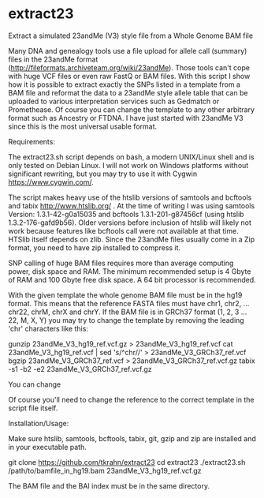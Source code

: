 # extract23
Extract a simulated 23andMe (V3) style file from a Whole Genome BAM file

Many DNA and genealogy tools use a file upload for allele call (summary) files in the 23andMe format (http://fileformats.archiveteam.org/wiki/23andMe). Those tools can't cope with huge VCF files or even raw FastQ or BAM files. With this script I show how it is possible to extract exactly the SNPs listed in a template from a BAM file and reformat the data to a 23andMe style allele table that can be uploaded to various interpretation services such as Gedmatch or Promethease. Of course you can change the template to any other arbitrary format such as Ancestry or FTDNA. I have just started with 23andMe V3 since this is the most universal usable format.


Requirements:

The extract23.sh script depends on bash, a modern UNIX/Linux shell and is only tested on Debian Linux. I will not work on Windows platforms without significant rewriting, but you may try to use it with Cygwin https://www.cygwin.com/.

The script makes heavy use of the htslib versions of samtools and bcftools and tabix http://www.htslib.org/ . At the time of writing I was using samtools Version: 1.3.1-42-g0a15035 and bcftools 1.3.1-201-g87456cf (using htslib 1.3.2-176-gafd9b56). Older versions before inclusion of htslib will likely not work because features like bcftools call were not available at that time. HTSlib itself depends on zlib. Since the 23andMe files usually come in a Zip format, you need to have zip installed to compress it.

SNP calling of huge BAM files requires more than average computing power, disk space and RAM. The minimum recommended setup is 4 Gbyte of RAM and 100 Gbyte free disk space. A 64 bit processor is recommended.

With the given template the whole genome BAM file must be in the hg19 format. This means that the reference FASTA files must have chr1, chr2, ... chr22, chrM, chrX and chrY. If the BAM file is in GRCh37 format (1, 2, 3 ... 22, M, X, Y) you may try to change the template by removing the leading 'chr' characters like this:

gunzip 23andMe_V3_hg19_ref.vcf.gz > 23andMe_V3_hg19_ref.vcf
cat 23andMe_V3_hg19_ref.vcf | sed 's/^chr//' > 23andMe_V3_GRCh37_ref.vcf
bgzip 23andMe_V3_GRCh37_ref.vcf > 23andMe_V3_GRCh37_ref.vcf.gz
tabix -s1 -b2 -e2 23andMe_V3_GRCh37_ref.vcf.gz

You can change

Of course you'll need to change the reference to the correct template in the script file itself.


Installation/Usage:

Make sure htslib, samtools, bcftools, tabix, git, gzip and zip are installed and in your executable path.

git clone https://github.com/tkrahn/extract23
cd extract23
./extract23.sh /path/to/bamfile_in_hg19.bam 23andMe_V3_hg19_ref.vcf.gz

The BAM file and the BAI index must be in the same directory.

